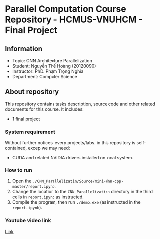 # Parallel Computation Course Repository - HCMUS-VNUHCM - Final Project

## Information

- Topic: CNN Architecture Parallelization
- Student: Nguyễn Thế Hoàng (20120090)
- Instructor: PhD. Phạm Trọng Nghĩa
- Department: Computer Science

## About repository

This repository contains tasks description, source code and other related documents for this course. It includes:

- 1 final project

### System requirement

Without further notices, every projects/labs. in this repository is self-contained, excep we may need:

- CUDA and related NVIDIA drivers installed on local system.

### How to run

1. Open the `./CNN_Parallelizatin/Source/mini-dnn-cpp-master/report.ipynb`.
2. Change the location to the `CNN_Parallelization` directory in the third cells in `report.ipynb` as instructed.
3. Compile the program, then run `./demo.exe` (as instructed in the `report.ipynb`).

### Youtube video link

[Link](https://www.youtube.com/playlist?list=PLRkLpRwq5_ZJQjlglslv-PKQSEXvKzX58)

